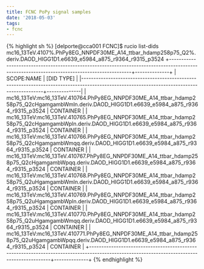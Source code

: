 ```yaml
---
title: FCNC PoPy signal samples
date: '2018-05-03'
tags:
- fcnc
---
```

{% highlight sh %}
[delporte@cca001 FCNC]$ rucio list-dids mc16_13TeV.4107%.PhPy8EG_NNPDF30ME_A14_ttbar_hdamp258p75_Q2%.deriv.DAOD_HIGG1D1.e6639_e5984_a875_r9364_r9315_p3524
+--------------------------------------------------------------------------------------------------------------------------------------------+--------------+
| SCOPE:NAME                                                                                                                                 | [DID TYPE]   |
|--------------------------------------------------------------------------------------------------------------------------------------------+--------------|
| mc16_13TeV:mc16_13TeV.410764.PhPy8EG_NNPDF30ME_A14_ttbar_hdamp258p75_Q2cHgamgambWmln.deriv.DAOD_HIGG1D1.e6639_e5984_a875_r9364_r9315_p3524 | CONTAINER    |
| mc16_13TeV:mc16_13TeV.410765.PhPy8EG_NNPDF30ME_A14_ttbar_hdamp258p75_Q2cHgamgambWpln.deriv.DAOD_HIGG1D1.e6639_e5984_a875_r9364_r9315_p3524 | CONTAINER    |
| mc16_13TeV:mc16_13TeV.410766.PhPy8EG_NNPDF30ME_A14_ttbar_hdamp258p75_Q2cHgamgambWmqq.deriv.DAOD_HIGG1D1.e6639_e5984_a875_r9364_r9315_p3524 | CONTAINER    |
| mc16_13TeV:mc16_13TeV.410767.PhPy8EG_NNPDF30ME_A14_ttbar_hdamp258p75_Q2cHgamgambWpqq.deriv.DAOD_HIGG1D1.e6639_e5984_a875_r9364_r9315_p3524 | CONTAINER    |
| mc16_13TeV:mc16_13TeV.410768.PhPy8EG_NNPDF30ME_A14_ttbar_hdamp258p75_Q2uHgamgambWmln.deriv.DAOD_HIGG1D1.e6639_e5984_a875_r9364_r9315_p3524 | CONTAINER    |
| mc16_13TeV:mc16_13TeV.410769.PhPy8EG_NNPDF30ME_A14_ttbar_hdamp258p75_Q2uHgamgambWpln.deriv.DAOD_HIGG1D1.e6639_e5984_a875_r9364_r9315_p3524 | CONTAINER    |
| mc16_13TeV:mc16_13TeV.410770.PhPy8EG_NNPDF30ME_A14_ttbar_hdamp258p75_Q2uHgamgambWmqq.deriv.DAOD_HIGG1D1.e6639_e5984_a875_r9364_r9315_p3524 | CONTAINER    |
| mc16_13TeV:mc16_13TeV.410771.PhPy8EG_NNPDF30ME_A14_ttbar_hdamp258p75_Q2uHgamgambWpqq.deriv.DAOD_HIGG1D1.e6639_e5984_a875_r9364_r9315_p3524 | CONTAINER    |
+--------------------------------------------------------------------------------------------------------------------------------------------+--------------+
{% endhighlight %}

